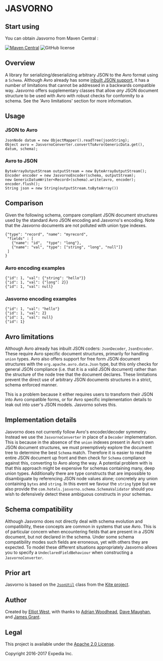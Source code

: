 # JASVORNO

## Start using
You can obtain Jasvorno from Maven Central : 

[![Maven Central](https://maven-badges.herokuapp.com/maven-central/com.hotels/jasvorno/badge.svg?subject=com.hotels:jasvorno)](https://maven-badges.herokuapp.com/maven-central/com.hotels/jasvorno) ![GitHub license](https://img.shields.io/github/license/HotelsDotCom/jasvorno.svg)

## Overview
A library for serializing/deserializing arbitrary JSON to the Avro format using a `Schema`. Although Avro already has some [inbuilt JSON support](https://avro.apache.org/docs/current/spec.html#json_encoding), it has a number of limitations that cannot be addressed in a backwards compatible way. Jasvorno offers supplementary classes that allow *any* JSON document structure to be used with Avro with robust checks for conformity to a schema. See the 'Avro limitations' section for more information.

## Usage
### JSON to Avro
    JsonNode datum = new ObjectMapper().readTree(jsonString);
    Object avro = JasvornoConverter.convertToAvro(GenericData.get(), datum, schema);
    
### Avro to JSON
    ByteArrayOutputStream outputStream = new ByteArrayOutputStream();
    Encoder encoder = new JasvornoEncoder(schema, outputStream);
    new GenericDatumWriter<Record>(schema).write(avro, encoder);
    encoder.flush();
    String json = new String(outputStream.toByteArray())

## Comparison
Given the following schema, compare compliant JSON document structures used by the standard Avro JSON encoding and Jasvorno's encoding. Note that the Jasvorno documents are not polluted with union type indexes.

    {"type": "record", "name": "myrecord",
     "fields" : [
       {"name": "id",  "type": "long"},
       {"name": "val", "type": ["string", "long", "null"]}
     ]
    }

### Avro encoding examples
    {"id": 1, "val": {"string": "hello"}}
    {"id": 1, "val": {"long": 2}}
    {"id": 1, "val": null}

### Jasvorno encoding examples
    {"id": 1, "val": "hello"}
    {"id": 1, "val": 2}
    {"id": 1, "val": null}
    {"id": 1}
    
## Avro limitations
Although Avro already has inbuilt JSON coders: `JsonDecoder`, `JsonEncoder`. These require Avro specific document structures, primarily for handling `union` types. Avro also offers support for free form JSON document structures with the `org.apache.avro.data.Json` type, but this only checks for general JSON compliance (i.e. that it is a valid JSON document) rather than the structure of the node tree that the document declares. These limitations prevent the direct use of arbitrary JSON documents structures in a strict, schema enforced manner.

This is a problem because it either requires users to transform their JSON into Avro compatible forms, or for Avro specific implementation details to leak out into user's JSON models. Jasvorno solves this.

## Implementation details
Jasvorno does not currently follow Avro's encoder/decoder symmetry. Instead we use the `JasvornoConverter` in place of a `Decoder` implementation. This is because in the absence of the `union` indexes present in Avro's own JSON document structures, we must preemptively explore the document tree to determine the best `Schema` match. Therefore it is easier to read the entire JSON document up front and then check for `Schema` compliance against this, converting to Avro along the way. A potential problem with is that this approach might be expensive for schemas containing many, deep union types. Additionally there are type constructs that are impossible to disambiguate by referencing JSON node values alone; concretely any union containing `bytes` and `string`. In this event we favour the `string` type but we also provide the `com.hotels.jasvorno.schema.SchemaValidator` should you wish to defensively detect these ambiguous constructs in your schemas.      

## Schema compatibility
Although Jasvorno does not directly deal with schema evolution and compatibility, these concepts are common in systems that use Avro. This is of particular concern when encountering fields that are present in a JSON document, but not declared in the schema. Under some schema compatibility modes such fields are erroneous, yet with others they are expected. To model these different situations appropriately Jasvorno allows you to specify a `UndeclaredFieldBehaviour` when constructing a `JasvornoConverter`.

## Prior art
Jasvorno is based on the [`JsonUtil`](https://github.com/kite-sdk/kite/blob/master/kite-data/kite-data-core/src/main/java/org/kitesdk/data/spi/JsonUtil.java) class from the [Kite project](http://kitesdk.org/docs/current/).

## Author
Created by [Elliot West](https://github.com/teabot), with thanks to [Adrian Woodhead](https://github.com/massdosage), [Dave Maughan](https://github.com/nahguam), and [James Grant](https://github.com/Noddy76).

## Legal
This project is available under the [Apache 2.0 License](http://www.apache.org/licenses/LICENSE-2.0.html).

Copyright 2016-2017 Expedia Inc.
